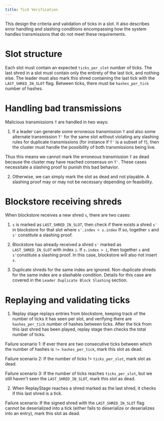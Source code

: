 ```yaml
---
title: Tick Verification
---
```


This design the criteria and validation of ticks in a slot. It also describes
error handling and slashing conditions encompassing how the system handles
transmissions that do not meet these requirements.

# Slot structure

Each slot must contain an expected `ticks_per_slot` number of ticks. The last
shred in a slot must contain only the entirety of the last tick, and nothing
else. The leader must also mark this shred containing the last tick with the
`LAST_SHRED_IN_SLOT` flag. Between ticks, there must be `hashes_per_tick`
number of hashes.

# Handling bad transmissions

Malicious transmissions `T` are handled in two ways:

1. If a leader can generate some erroneous transmission `T` and also some
   alternate transmission `T'` for the same slot without violating any slashing
   rules for duplicate transmissions (for instance if `T'` is a subset of `T`),
   then the cluster must handle the possibility of both transmissions being live.

Thus this means we cannot mark the erroneous transmission `T` as dead because
the cluster may have reached consensus on `T'`. These cases necessitate a
slashing proof to punish this bad behavior.

2. Otherwise, we can simply mark the slot as dead and not playable. A slashing
   proof may or may not be necessary depending on feasibility.

# Blockstore receiving shreds

When blockstore receives a new shred `s`, there are two cases:

1. `s` is marked as `LAST_SHRED_IN_SLOT`, then check if there exists a shred
   `s'` in blockstore for that slot where `s'.index > s.index` If so, together `s`
   and `s'` constitute a slashing proof.

2. Blockstore has already received a shred `s'` marked as `LAST_SHRED_IN_SLOT`
   with index `i`. If `s.index > i`, then together `s` and `s'`constitute a
   slashing proof. In this case, blockstore will also not insert `s`.

3. Duplicate shreds for the same index are ignored. Non-duplicate shreds for
   the same index are a slashable condition. Details for this case are covered
   in the `Leader Duplicate Block Slashing` section.

# Replaying and validating ticks

1. Replay stage replays entries from blockstore, keeping track of the number of
   ticks it has seen per slot, and verifying there are `hashes_per_tick` number of
   hashes between ticks. After the tick from this last shred has been played,
   replay stage then checks the total number of ticks.

Failure scenario 1: If ever there are two consecutive ticks between which the
number of hashes is `!= hashes_per_tick`, mark this slot as dead.

Failure scenario 2: If the number of ticks != `ticks_per_slot`, mark slot as
dead.

Failure scenario 3: If the number of ticks reaches `ticks_per_slot`, but we still
haven't seen the `LAST_SHRED_IN_SLOT`, mark this slot as dead.

2. When ReplayStage reaches a shred marked as the last shred, it checks if this
   last shred is a tick.

Failure scenario: If the signed shred with the `LAST_SHRED_IN_SLOT` flag cannot
be deserialized into a tick (either fails to deserialize or deserializes into
an entry), mark this slot as dead.
